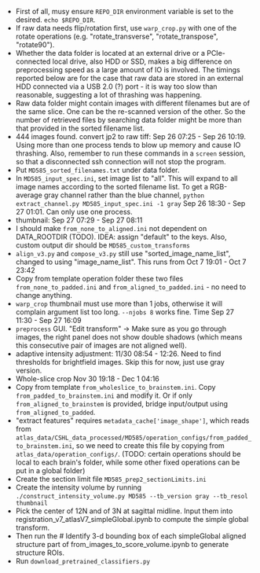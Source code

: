 - First of all, musy ensure `REPO_DIR` environment variable is set to the desired. `echo $REPO_DIR`.
- If raw data needs flip/rotation first, use `warp_crop.py` with one of the rotate operations (e.g. "rotate_transverse", "rotate_transpose", "rotate90").
- Whether the data folder is located at an external drive or a PCIe-connected local drive, also HDD or SSD, makes a big difference on preprocessing speed as a large amount of IO is involved. The timings reported below are for the case that raw data are stored in an external HDD connected via a USB 2.0 (?) port - it is way too slow than reasonable, suggesting a lot of thrashing was happening.
- Raw data folder might contain images with different filenames but are of the same slice. One can be the re-scanned version of the other. So the number of retrieved files by searching data folder might be more than that provided in the sorted filename list.
- 444 images found. convert jp2 to raw tiff: Sep 26 07:25 - Sep 26 10:19. Using more than one process tends to blow up memory and cause IO thrashing. Also, remember to run these commands in a `screen` session, so that a disconnected ssh connection will not stop the program.
- Put `MD585_sorted_filenames.txt` under data folder.
- In `MD585_input_spec.ini`, set image list to "all". This will expand to all image names according to the sorted filename list. To get a RGB-average gray channel rather than the blue channel, `python extract_channel.py MD585_input_spec.ini -1 gray` Sep 26 18:30 - Sep 27 01:01. Can only use one process.
- thumbnail: Sep 27 07:29 - Sep 27 08:11
- I should make `from_none_to_aligned.ini` not dependent on DATA_ROOTDIR (TODO). IDEA: assign "default" to the keys. Also, custom output dir should be `MD585_custom_transforms`
- `align_v3.py` and `compose_v3.py` still use "sorted_image_name_list", changed to using "image_name_list". This runs from Oct  7 19:01 - Oct  7 23:42
- Copy from template operation folder these two files `from_none_to_padded.ini` and `from_aligned_to_padded.ini` - no need to change anything.
- `warp_crop` thumbnail must use more than 1 jobs, otherwise it will complain argument list too long. `--njobs 8` works fine. Time Sep 27 11:30 - Sep 27 16:09
- `preprocess` GUI. "Edit transform" -> Make sure as you go through images, the right panel does not show double shadows (which means this consecutive pair of images are not aligned well).
- adaptive intensity adjustment: 11/30 08:54 - 12:26. Need to find thresholds for brightfield images. Skip this for now, just use gray version.
- Whole-slice crop Nov 30 19:18 - Dec  1 04:16
- Copy from template `from_wholeslice_to_brainstem.ini`. Copy `from_padded_to_brainstem.ini` and modify it. Or if only `from_aligned_to_brainstem` is provided, bridge input/output using `from_aligned_to_padded`.
- "extract features" requires `metadata_cache['image_shape']`, which reads from `atlas_data/CSHL_data_processed/MD585/operation_configs/from_padded_to_brainstem.ini`, so we need to create this file by copying from  `atlas_data/operation_configs/`. (TODO: certain operations should be local to each brain's folder, while some other fixed operations can be put in a global folder)
- Create the section limit file `MD585_prep2_sectionLimits.ini`
- Create the intensity volume by running `./construct_intensity_volume.py MD585 --tb_version gray --tb_resol thumbnail`
- Pick the center of 12N and of 3N at sagittal midline. Input them into registration_v7_atlasV7_simpleGlobal.ipynb to compute the simple global transform.
- Then run the # Identify 3-d bounding box of each simpleGlobal aligned structure part of from_images_to_score_volume.ipynb to generate structure ROIs.
- Run `download_pretrained_classifiers.py`
